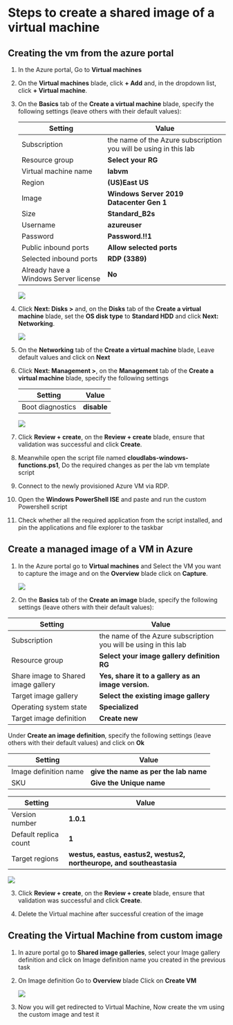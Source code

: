 # Steps to create a shared image of a virtual machine

## Creating the vm from the azure portal

1. In the Azure portal, Go to **Virtual machines**

1. On the **Virtual machines** blade, click **+ Add** and, in the dropdown list, click **+ Virtual machine**.

1. On the **Basics** tab of the **Create a virtual machine** blade, specify the following settings (leave others with their default values):

   |Setting|Value|
   |---|---|
   |Subscription|the name of the Azure subscription you will be using in this lab|
   |Resource group|**Select your RG**|
   |Virtual machine name|**labvm**|
   |Region|**(US)East US**|
   |Image|**Windows Server 2019 Datacenter Gen 1**|
   |Size|**Standard_B2s**|
   |Username|**azureuser**|
   |Password|**Password.!!1**|
   |Public inbound ports|**Allow selected ports**|
   |Selected inbound ports| **RDP (3389)**|
   |Already have a Windows Server license|**No**|

    ![](images/vm1.png)

1. Click **Next: Disks >** and, on the **Disks** tab of the **Create a virtual machine** blade, set the **OS disk type** to **Standard HDD** and click **Next: Networking**.

    ![](images/vm2.png)

1. On the **Networking** tab of the **Create a virtual machine** blade, Leave default values and click on **Next**

1. Click **Next: Management >**, on the **Management** tab of the **Create a virtual machine** blade, specify the following settings

   |Setting|Value|
   |---|---|
   |Boot diagnostics|**disable**||

    ![](images/vm3.png)

1. Click **Review + create**, on the **Review + create** blade, ensure that validation was successful and click **Create**.

1. Meanwhile open the script file named **cloudlabs-windows-functions.ps1**, Do the required changes as per the lab vm template script

1. Connect to the newly provisioned Azure VM via RDP.

1. Open the **Windows PowerShell ISE** and paste and run the custom Powershell script

1. Check whether all the required application from the script installed, and pin the applications and file explorer to the taskbar

## Create a managed image of a VM in Azure

1. In the Azure portal go to **Virtual machines** and Select the VM you want to capture the image and on the **Overview** blade click on **Capture**.

   ![](images/capture-image.png)

2. On the **Basics** tab of the **Create an image** blade, specify the following settings (leave others with their default values):

|Setting|Value|
   |---|---|
   |Subscription|the name of the Azure subscription you will be using in this lab|
   |Resource group|**Select your image gallery definition RG**|
   |Share image to Shared image gallery|**Yes, share it to a gallery as an image version.**|
   |Target image gallery|**Select the existing image gallery**|
   |Operating system state|**Specialized**|
   |Target image definition|**Create new**|

Under **Create an image definition**, specify the following settings (leave others with their default values) and click on **Ok**

|Setting|Value|
   |---|---|
   |Image definition name|**give the name as per the lab name**|
   |SKU |**Give the Unique name**|

|Setting|Value|
   |---|---|
   |Version number| **1.0.1**|
   |Default replica count| **1**|
   |Target regions|**westus, eastus, eastus2, westus2, northeurope, and southeastasia**|

   ![](images/image-definition.png)

3. Click **Review + create**, on the **Review + create** blade, ensure that validation was successful and click **Create**.

4. Delete the Virtual machine after successful creation of the image

## Creating the Virtual Machine from custom image

1. In azure portal go to **Shared image galleries**, select your Image gallery definition and click on Image definition name you created in the previous task

1. On Image definition Go to **Overview** blade Click on **Create VM** 

   ![](images/create-vm.png)

2. Now you will get redirected to Virtual Machine, Now create the vm using the custom image and test it
